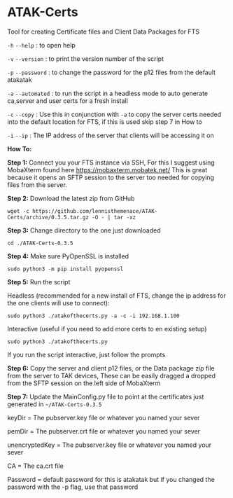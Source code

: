 # ATAK-Certs
Tool for creating Certificate files and Client Data Packages for FTS

`-h` `--help` : to open help

`-v` `--version` : to print the version number of the script

`-p` `--password` : to change the password for the p12 files from the default atakatak

`-a` `--automated` : to run the script in a headless mode to auto generate ca,server and user certs for a fresh install

`-c` `--copy` : Use this in conjunction with `-a` to copy the server certs needed into the default location for FTS, 
if this is used skip step 7 in How to

`-i` `--ip` : The IP address of the server that clients will be accessing it on


**How To:**

**Step 1:**
Connect you your FTS instance via SSH, For this I suggest using MobaXterm found here https://mobaxterm.mobatek.net/ This
is great because it opens an SFTP session to the server too needed for copying files from the server.

**Step 2:**
Download the latest zip from GitHub

`wget -c https://github.com/lennisthemenace/ATAK-Certs/archive/0.3.5.tar.gz -O - | tar -xz`

**Step 3:**
Change directory to the one just downloaded

`cd ./ATAK-Certs-0.3.5`

**Step 4:**
Make sure PyOpenSSL is installed

`sudo python3 -m pip install pyopenssl`

**Step 5:**
Run the script

Headless (recommended for a new install of FTS, change the ip address for the one clients will use to connect):

`sudo python3 ./atakofthecerts.py -a -c -i 192.168.1.100`

Interactive (useful if you need to add more certs to en existing setup)

`sudo python3 ./atakofthecerts.py`

If you run the script interactive, just follow the prompts

**Step 6:**
Copy the server and client p12 files, or the Data package zip file from the server to TAK devices, These can be easily dragged a dropped 
from the SFTP session on the left side of MobaXterm 

**Step 7:**
Update the MainConfig.py file to point at the certificates just generated in `~/ATAK-Certs-0.3.5`

keyDir = The pubserver.key file or whatever you named your sever

pemDir = The pubserver.crt file or whatever you named your sever

unencryptedKey = The pubserver.key file or whatever you named your sever

CA = The ca.crt file

Password = default password for this is atakatak but if you changed the password with the -p flag, use that password